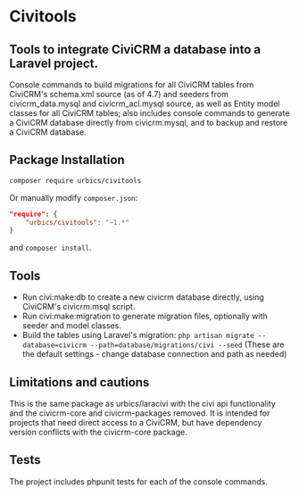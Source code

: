 # Civitools
## Tools to integrate CiviCRM a database into a Laravel project.

Console commands to build migrations for all CiviCRM tables from CiviCRM's schema.xml source (as of 4.7) and seeders from civicrm_data.mysql and civicrm_acl.mysql source, as well as Entity model classes for all CiviCRM tables; also includes console commands to generate a CiviCRM database directly from civicrm.mysql, and to backup and restore a CiviCRM database.

## Package Installation
```sh
composer require urbics/civitools
```
Or manually modify `composer.json`:
``` json
"require": {
    "urbics/civitools": "~1.*"
}
```

and `composer install`.

## Tools

 - Run civi:make:db to create a new civicrm database directly, using CiviCRM's civicrm.msql script.
 - Run civi:make:migration to generate migration files, optionally with seeder and model classes.  
 - Build the tables using Laravel's migration: `php artisan migrate --database=civicrm --path=database/migrations/civi --seed` (These are the default settings - change database connection and path as needed)

## Limitations and cautions
This is the same package as urbics/laracivi with the civi api functionality and the civicrm-core and civicrm-packages removed.  It is intended for projects that need direct access to a CiviCRM, but have dependency version conflicts with the civicrm-core package.

## Tests
The project includes phpunit tests for each of the console commands.
